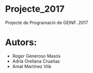 Projecte_2017
================
Projecte de Programació de GEINF. 2017

# Autors: 
* Roger Generoso Masós 
* Adrià Orellana Cruañas 
* Amat Martínez Vilà
